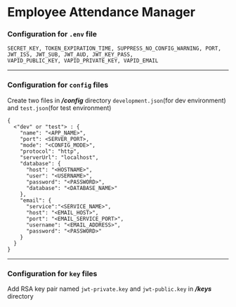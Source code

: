 # Employee Attendance Manager

### Configuration for ```.env``` file
```
SECRET_KEY, TOKEN_EXPIRATION_TIME, SUPPRESS_NO_CONFIG_WARNING, PORT, JWT_ISS, JWT_SUB, JWT_AUD, JWT_KEY_PASS,
VAPID_PUBLIC_KEY, VAPID_PRIVATE_KEY, VAPID_EMAIL
```
---
### Configuration for ```config``` files
Create two files in ***/config*** directory ```development.json```(for dev environment) and ```test.json```(for test environment)
```
{
  <"dev" or "test"> : {
    "name": "<APP_NAME>",
    "port": <SERVER_PORT>,
    "mode": "<CONFIG_MODE>",
    "protocol": "http",
    "serverUrl": "localhost",
    "database": {
      "host": "<HOSTNAME>",
      "user": "<USERNAME>",
      "password": "<PASSWORD>",
      "database": "<DATABASE_NAME>"
    },
    "email": {
      "service":"<SERVICE_NAME>",
      "host": "<EMAIL_HOST>",
      "port": "<EMAIL_SERVICE_PORT>",
      "username": "<EMAIL_ADDRESS>",
      "password": "<PASSWORD>"
    }
  }
}
```
---
### Configuration for ```key``` files
Add RSA key pair named ```jwt-private.key``` and ```jwt-public.key``` in ***/keys*** directory

